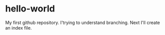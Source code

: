 # hello-world
My first github repository.
I'trying to understand branching.
Next I'll create an index file.
